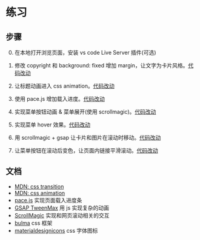# 练习

## 步骤
0. 在本地打开浏览页面，安装 vs code Live Server 插件(可选)

1. 修改 copyright 和 background: fixed 增加 margin，让文字为卡片风格。[代码改动](https://github.com/seekerlee/design-demo1/commit/9ac2a64d57ea49b78c0db6703a8829176277b40a)

2. 让标题动画进入 css animation。[代码改动](https://github.com/seekerlee/design-demo1/commit/3b58ef550d03ec58fd073cb6834919446c7c8bb8)

3. 使用 pace.js 增加载入进度。[代码改动](https://github.com/seekerlee/design-demo1/commit/cec5a9c5c481be993e9fcea06bf3fd2977b94b25)

4. 实现菜单按钮动画 & 菜单展开(使用 scrollmagic)。[代码改动](https://github.com/seekerlee/design-demo1/commit/4e6bbf9de7f122a26e642151d089349f7a8e583e)

5. 实现菜单 hover 效果。[代码改动](https://github.com/seekerlee/design-demo1/commit/1111f224ab2fff1495a0f45051e8306b65bfd8e0)

6. 用 scrollmagic + gsap 让卡片和图片在滚动时移动。[代码改动](https://github.com/seekerlee/design-demo1/commit/f933aed79ee0d308f2c399065b38eceb188a7517)

7. 让菜单按钮在滚动后变色，让页面内链接平滑滚动。[代码改动](https://github.com/seekerlee/design-demo1/commit/2c48eef0634bddb8ce69ebd7fd9d54155931aed1)

## 文档
- [MDN: css transition](https://github.com/seekerlee/design-demo1/commit/2c48eef0634bddb8ce69ebd7fd9d54155931aed1)
- [MDN: css animation](https://developer.mozilla.org/en-US/docs/Web/CSS/CSS_Animations/Using_CSS_animations)
- [pace.js](https://github.hubspot.com/pace/docs/welcome/) 实现页面载入进度条
- [GSAP TweenMax](https://greensock.com/tweenmax) 用 js 实现复杂的动画
- [ScrollMagic](http://scrollmagic.io/) 实现和网页滚动相关的交互
- [bulma](https://bulma.io/) css 框架
- [materialdesignicons](https://materialdesignicons.com/) css 字体图标